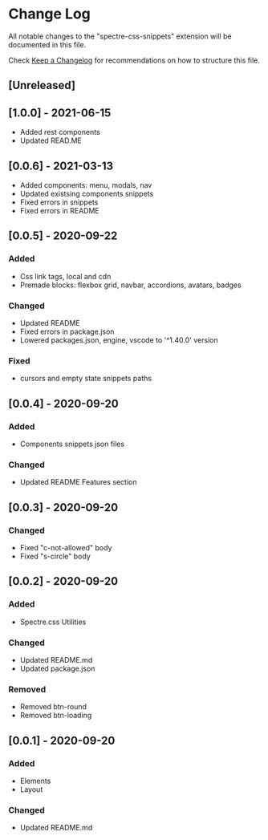 # Change Log

All notable changes to the "spectre-css-snippets" extension will be documented in this file.

Check [Keep a Changelog](http://keepachangelog.com/) for recommendations on how to structure this file.

## [Unreleased]

## [1.0.0] - 2021-06-15

- Added rest components
- Updated READ.ME

## [0.0.6] - 2021-03-13

- Added components: menu, modals, nav
- Updated existsing components snippets
- Fixed errors in snippets
- Fixed errors in README

## [0.0.5] - 2020-09-22

### Added

- Css link tags, local and cdn
- Premade blocks: flexbox grid, navbar, accordions, avatars, badges

### Changed

- Updated README
- Fixed errors in package.json
- Lowered packages.json, engine, vscode to '^1.40.0' version

### Fixed

- cursors and empty state snippets paths

## [0.0.4] - 2020-09-20

### Added

- Components snippets json files

### Changed

- Updated README Features section

## [0.0.3] - 2020-09-20

### Changed

- Fixed "c-not-allowed" body
- Fixed "s-circle" body

## [0.0.2] - 2020-09-20

### Added

- Spectre.css Utilities

### Changed

- Updated README.md
- Updated package.json

### Removed

- Removed btn-round
- Removed btn-loading

## [0.0.1] - 2020-09-20

### Added

- Elements
- Layout

### Changed

- Updated README.md
